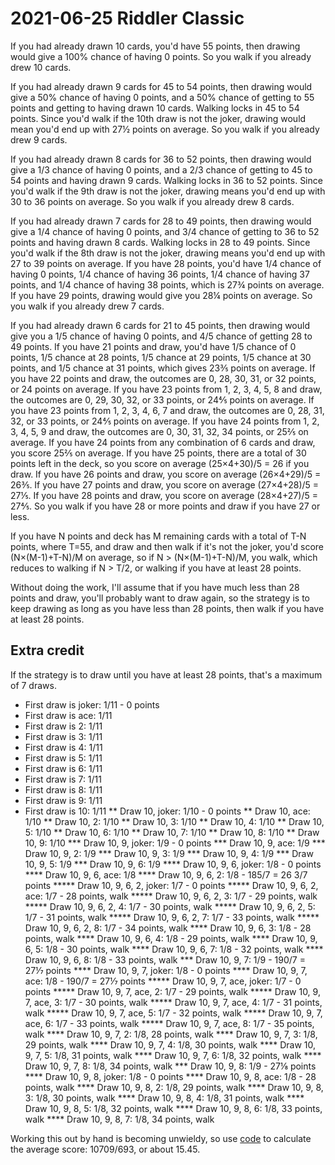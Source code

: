 2021-06-25 Riddler Classic
==========================
If you had already drawn 10 cards, you'd have 55 points, then drawing would
give a 100% chance of having 0 points.  So you walk if you already drew 10
cards.

If you had already drawn 9 cards for 45 to 54 points, then drawing would give
a 50% chance of having 0 points, and a 50% chance of getting to 55 points
and getting to having drawn 10 cards.  Walking locks in 45 to 54 points.
Since you'd walk if the 10th draw is not the joker, drawing would mean
you'd end up with 27½ points on average.  So you walk if you already drew 9
cards.

If you had already drawn 8 cards for 36 to 52 points, then drawing would give
a 1/3 chance of having 0 points, and a 2/3 chance of getting to 45 to 54
points and having drawn 9 cards.  Walking locks in 36 to 52 points.  Since
you'd walk if the 9th draw is not the joker, drawing means you'd end up with
30 to 36 points on average.  So you walk if you already drew 8 cards.

If you had already drawn 7 cards for 28 to 49 points, then drawing would give
a 1/4 chance of having 0 points, and 3/4 chance of getting to 36 to 52 points
and having drawn 8 cards.  Walking locks in 28 to 49 points.  Since you'd
walk if the 8th draw is not the joker, drawing means you'd end up with
27 to 39 points on average.  If you have 28 points, you'd have 1/4 chance of
having 0 points, 1/4 chance of having 36 points, 1/4 chance of having 37
points, and 1/4 chance of having 38 points, which is 27¾ points on average.
If you have 29 points, drawing would give you 28¼ points on average.
So you walk if you already drew 7 cards.

If you had already drawn 6 cards for 21 to 45 points, then drawing would
give you a 1/5 chance of having 0 points, and 4/5 chance of getting 28
to 49 points.  If you have 21 points and draw, you'd have 1/5 chance of
0 points, 1/5 chance at 28 points, 1/5 chance at 29 points, 1/5 chance at
30 points, and 1/5 chance at 31 points, which gives 23⅗ points on average.
If you have 22 points and draw, the outcomes are 0, 28, 30, 31, or 32 points,
or 24 points on average.  If you have 23 points from 1, 2, 3, 4, 5, 8 and
draw, the outcomes are 0, 29, 30, 32, or 33 points, or 24⅘ points on average.
If you have 23 points from 1, 2, 3, 4, 6, 7 and draw, the outcomes are
0, 28, 31, 32, or 33 points, or 24⅘ points on average.  If you have 24 points
from 1, 2, 3, 4, 5, 9 and draw, the outcomes are 0, 30, 31, 32, 34 points,
or 25⅖ on average.  If you have 24 points from any combination of 6 cards
and draw, you score 25⅖ on average.  If you have 25 points, there are a total
of 30 points left in the deck, so you score on average (25×4+30)/5 = 26 if you
draw.  If you have 26 points and draw, you score on average (26×4+29)/5 = 26⅗.
If you have 27 points and draw, you score on average (27×4+28)/5 = 27⅕.
If you have 28 points and draw, you score on average (28×4+27)/5 = 27⅘.
So you walk if you have 28 or more points and draw if you have 27 or less.

If you have N points and deck has M remaining cards with a total of T-N points,
where T=55, and draw and then walk if it's not the joker, you'd score
(N×(M-1)+T-N)/M on average, so if N > (N×(M-1)+T-N)/M, you walk, which
reduces to walking if N > T/2, or walking if you have at least 28 points.

Without doing the work, I'll assume that if you have much less than 28 points
and draw, you'll probably want to draw again, so the strategy is to keep
drawing as long as you have less than 28 points, then walk if you have at least
28 points.

Extra credit
------------
If the strategy is to draw until you have at least 28 points, that's a
maximum of 7 draws.

* First draw is joker: 1/11 - 0 points
* First draw is ace: 1/11
* First draw is 2: 1/11
* First draw is 3: 1/11
* First draw is 4: 1/11
* First draw is 5: 1/11
* First draw is 6: 1/11
* First draw is 7: 1/11
* First draw is 8: 1/11
* First draw is 9: 1/11
* First draw is 10: 1/11
** Draw 10, joker: 1/10 - 0 points
** Draw 10, ace: 1/10
** Draw 10, 2: 1/10
** Draw 10, 3: 1/10
** Draw 10, 4: 1/10
** Draw 10, 5: 1/10
** Draw 10, 6: 1/10
** Draw 10, 7: 1/10
** Draw 10, 8: 1/10
** Draw 10, 9: 1/10
*** Draw 10, 9, joker: 1/9 - 0 points
*** Draw 10, 9, ace: 1/9
*** Draw 10, 9, 2: 1/9
*** Draw 10, 9, 3: 1/9
*** Draw 10, 9, 4: 1/9
*** Draw 10, 9, 5: 1/9
*** Draw 10, 9, 6: 1/9
**** Draw 10, 9, 6, joker: 1/8 - 0 points
**** Draw 10, 9, 6, ace: 1/8
**** Draw 10, 9, 6, 2: 1/8 - 185/7 = 26 3/7 points
***** Draw 10, 9, 6, 2, joker: 1/7 - 0 points
***** Draw 10, 9, 6, 2, ace: 1/7 - 28 points, walk
***** Draw 10, 9, 6, 2, 3: 1/7 - 29 points, walk
***** Draw 10, 9, 6, 2, 4: 1/7 - 30 points, walk
***** Draw 10, 9, 6, 2, 5: 1/7 - 31 points, walk
***** Draw 10, 9, 6, 2, 7: 1/7 - 33 points, walk
***** Draw 10, 9, 6, 2, 8: 1/7 - 34 points, walk
**** Draw 10, 9, 6, 3: 1/8 - 28 points, walk
**** Draw 10, 9, 6, 4: 1/8 - 29 points, walk
**** Draw 10, 9, 6, 5: 1/8 - 30 points, walk
**** Draw 10, 9, 6, 7: 1/8 - 32 points, walk
**** Draw 10, 9, 6, 8: 1/8 - 33 points, walk
*** Draw 10, 9, 7: 1/9 - 190/7 = 27⅐ points
**** Draw 10, 9, 7, joker: 1/8 - 0 points
**** Draw 10, 9, 7, ace: 1/8 - 190/7 = 27⅐ points
***** Draw 10, 9, 7, ace, joker: 1/7 - 0 points
***** Draw 10, 9, 7, ace, 2: 1/7 - 29 points, walk
***** Draw 10, 9, 7, ace, 3: 1/7 - 30 points, walk
***** Draw 10, 9, 7, ace, 4: 1/7 - 31 points, walk
***** Draw 10, 9, 7, ace, 5: 1/7 - 32 points, walk
***** Draw 10, 9, 7, ace, 6: 1/7 - 33 points, walk
***** Draw 10, 9, 7, ace, 8: 1/7 - 35 points, walk
**** Draw 10, 9, 7, 2: 1/8, 28 points, walk
**** Draw 10, 9, 7, 3: 1/8, 29 points, walk
**** Draw 10, 9, 7, 4: 1/8, 30 points, walk
**** Draw 10, 9, 7, 5: 1/8, 31 points, walk
**** Draw 10, 9, 7, 6: 1/8, 32 points, walk
**** Draw 10, 9, 7, 8: 1/8, 34 points, walk
*** Draw 10, 9, 8: 1/9 - 27⅛ points
**** Draw 10, 9, 8, joker: 1/8 - 0 points
**** Draw 10, 9, 8, ace: 1/8 - 28 points, walk
**** Draw 10, 9, 8, 2: 1/8, 29 points, walk
**** Draw 10, 9, 8, 3: 1/8, 30 points, walk
**** Draw 10, 9, 8, 4: 1/8, 31 points, walk
**** Draw 10, 9, 8, 5: 1/8, 32 points, walk
**** Draw 10, 9, 8, 6: 1/8, 33 points, walk
**** Draw 10, 9, 8, 7: 1/8, 34 points, walk

Working this out by hand is becoming unwieldy, so use
[code](20210625c.hs) to calculate the average score: 10709/693, or about 15.45.
